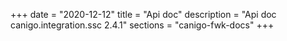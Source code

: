 +++
date        = "2020-12-12"
title       = "Api doc"
description = "Api doc canigo.integration.ssc 2.4.1"
sections    = "canigo-fwk-docs"
+++